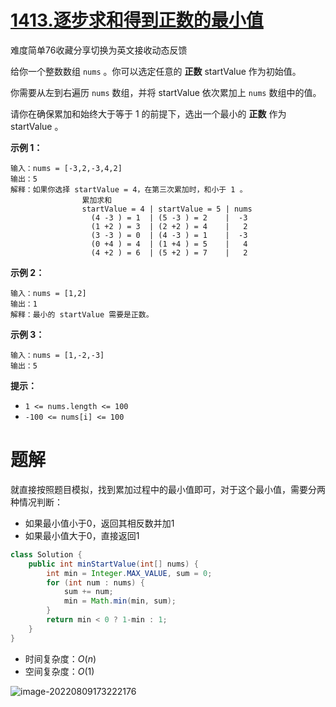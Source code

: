 # [1413.逐步求和得到正数的最小值](https://leetcode.cn/problems/minimum-value-to-get-positive-step-by-step-sum/)

难度简单76收藏分享切换为英文接收动态反馈

给你一个整数数组 `nums` 。你可以选定任意的 **正数** startValue 作为初始值。

你需要从左到右遍历 `nums` 数组，并将 startValue 依次累加上 `nums` 数组中的值。

请你在确保累加和始终大于等于 1 的前提下，选出一个最小的 **正数** 作为 startValue 。

**示例 1：**

```
输入：nums = [-3,2,-3,4,2]
输出：5
解释：如果你选择 startValue = 4，在第三次累加时，和小于 1 。
                累加求和
                startValue = 4 | startValue = 5 | nums
                  (4 -3 ) = 1  | (5 -3 ) = 2    |  -3
                  (1 +2 ) = 3  | (2 +2 ) = 4    |   2
                  (3 -3 ) = 0  | (4 -3 ) = 1    |  -3
                  (0 +4 ) = 4  | (1 +4 ) = 5    |   4
                  (4 +2 ) = 6  | (5 +2 ) = 7    |   2
```

**示例 2：**

```
输入：nums = [1,2]
输出：1
解释：最小的 startValue 需要是正数。
```

**示例 3：**

```
输入：nums = [1,-2,-3]
输出：5
```

 

**提示：**

- `1 <= nums.length <= 100`
- `-100 <= nums[i] <= 100`

# 题解

就直接按照题目模拟，找到累加过程中的最小值即可，对于这个最小值，需要分两种情况判断：

* 如果最小值小于0，返回其相反数并加1
* 如果最小值大于0，直接返回1

```java
class Solution {
    public int minStartValue(int[] nums) {
        int min = Integer.MAX_VALUE, sum = 0;
        for (int num : nums) {
            sum += num;
            min = Math.min(min, sum);
        }
        return min < 0 ? 1-min : 1;
    }
}
```

* 时间复杂度：$O(n)$
* 空间复杂度：$O(1)$

![image-20220809173222176](https://madao33-static.oss-cn-hangzhou.aliyuncs.com/madao33blog/post/leetcode/image-20220809173222176.png)



